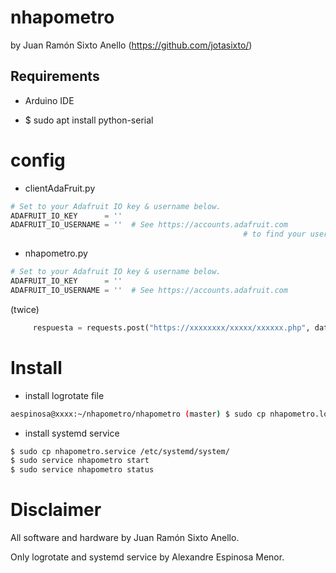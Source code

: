 # nhapometro

by Juan Ramón Sixto Anello (https://github.com/jotasixto/)

## Requirements

- Arduino IDE

- $ sudo apt install python-serial


# config

- clientAdaFruit.py

```python
# Set to your Adafruit IO key & username below.
ADAFRUIT_IO_KEY      = ''
ADAFRUIT_IO_USERNAME = ''  # See https://accounts.adafruit.com
                                                    # to find your username.
```

- nhapometro.py


```python
# Set to your Adafruit IO key & username below.
ADAFRUIT_IO_KEY      = ''
ADAFRUIT_IO_USERNAME = ''  # See https://accounts.adafruit.com
```

(twice)
```python
     respuesta = requests.post("https://xxxxxxxx/xxxxx/xxxxxx.php", data=payload)
```



# Install

- install logrotate file

```bash
aespinosa@xxxx:~/nhapometro/nhapometro (master) $ sudo cp nhapometro.log /etc/logrotate.d/ && sudo chown root: /etc/logrotate.d/nhapometro.log
```


- install systemd service

```bash
$ sudo cp nhapometro.service /etc/systemd/system/
$ sudo service nhapometro start
$ sudo service nhapometro status
```


# Disclaimer

All software and hardware by Juan Ramón Sixto Anello.

Only logrotate and systemd service by Alexandre Espinosa Menor.
